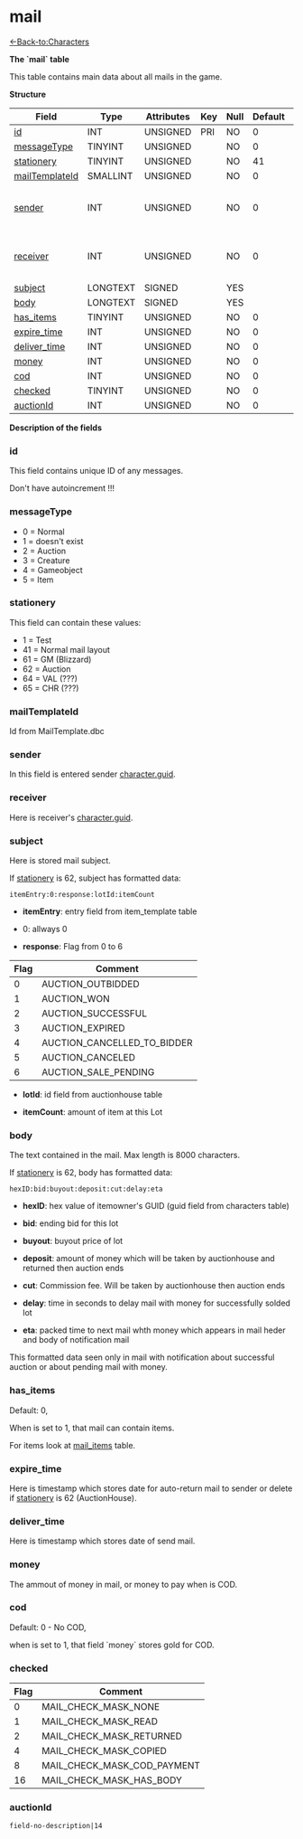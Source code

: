 # mail

[<-Back-to:Characters](database-characters.md)

**The \`mail\` table**

This table contains main data about all mails in the game.

**Structure**

| Field               | Type     | Attributes | Key | Null | Default | Extra | Comment                            |
| ------------------- | -------- | ---------- | --- | ---- | ------- | ----- | ---------------------------------- |
| [id][1]             | INT      | UNSIGNED   | PRI | NO   | 0       |       | Identifier                         |
| [messageType][2]    | TINYINT  | UNSIGNED   |     | NO   | 0       |       |                                    |
| [stationery][3]     | TINYINT  | UNSIGNED   |     | NO   | 41      |       |                                    |
| [mailTemplateId][4] | SMALLINT | UNSIGNED   |     | NO   | 0       |       |                                    |
| [sender][5]         | INT      | UNSIGNED   |     | NO   | 0       |       | Character Global Unique Identifier |
| [receiver][6]       | INT      | UNSIGNED   |     | NO   | 0       |       | Character Global Unique Identifier |
| [subject][7]        | LONGTEXT | SIGNED     |     | YES  |         |       |                                    |
| [body][8]           | LONGTEXT | SIGNED     |     | YES  |         |       |                                    |
| [has_items][9]      | TINYINT  | UNSIGNED   |     | NO   | 0       |       |                                    |
| [expire_time][10]   | INT      | UNSIGNED   |     | NO   | 0       |       |                                    |
| [deliver_time][11]  | INT      | UNSIGNED   |     | NO   | 0       |       |                                    |
| [money][12]         | INT      | UNSIGNED   |     | NO   | 0       |       |                                    |
| [cod][13]           | INT      | UNSIGNED   |     | NO   | 0       |       |                                    |
| [checked][14]       | TINYINT  | UNSIGNED   |     | NO   | 0       |       |                                    |
| [auctionId][14]     | INT      | UNSIGNED   |     | NO   | 0       |       |                                    |

[1]: #id
[2]: #messagetype
[3]: #stationery
[4]: #mailtemplateid
[5]: #sender
[6]: #receiver
[7]: #subject
[8]: #body
[9]: #hasitems
[10]: #expiretime
[11]: #delivertime
[12]: #money
[13]: #cod
[14]: #checked
[15]: #auctionid

**Description of the fields**

### id

This field contains unique ID of any messages.

Don't have autoincrement !!!

### messageType

-   0 = Normal
-   1 = doesn't exist
-   2 = Auction
-   3 = Creature
-   4 = Gameobject
-   5 = Item

### stationery

This field can contain these values:

-   1 = Test
-   41 = Normal mail layout
-   61 = GM (Blizzard)
-   62 = Auction
-   64 = VAL (???)
-   65 = CHR (???)

### mailTemplateId

Id from MailTemplate.dbc

### sender

In this field is entered sender [character.guid](character#guid).

### receiver

Here is receiver's [character.guid](character#guid).

### subject

Here is stored mail subject.

If [stationery][3] is 62, subject has formatted data:

`itemEntry:0:response:lotId:itemCount`

-    **itemEntry**: entry field from item_template table

-    0: allways 0

-    **response**: Flag from 0 to 6

| Flag | Comment                     |
| ---- | --------------------------- |
| 0    | AUCTION_OUTBIDDED           |
| 1    | AUCTION_WON                 |
| 2    | AUCTION_SUCCESSFUL          |
| 3    | AUCTION_EXPIRED             |
| 4    | AUCTION_CANCELLED_TO_BIDDER |
| 5    | AUCTION_CANCELED            |
| 6    | AUCTION_SALE_PENDING        |

-    **lotId**: id field from auctionhouse table

-    **itemCount**: amount of item at this Lot


### body

The text contained in the mail. Max length is 8000 characters.

If [stationery][3] is 62, body has formatted data:

`hexID:bid:buyout:deposit:cut:delay:eta`

-    **hexID**: hex value of itemowner's GUID (guid field from characters table)

-    **bid**: ending bid for this lot

-    **buyout**: buyout price of lot

-    **deposit**: amount of money which will be taken by auctionhouse and returned then auction ends

-    **cut**: Commission fee. Will be taken by auctionhouse then auction ends

-    **delay**: time in seconds to delay mail with money for successfully solded lot

-    **eta**: packed time to next mail whth money which appears in mail heder and body of notification mail

This formatted data seen only in mail with notification about successful auction or about pending mail with money.



### has_items

Default: 0,

When is set to 1, that mail can contain items.

For items look at [mail\_items](mail_items) table.

### expire\_time

Here is timestamp which stores date for auto-return mail to sender or delete if [stationery][3] is 62 (AuctionHouse).

### deliver\_time

Here is timestamp which stores date of send mail.

### money

The ammout of money in mail, or money to pay when is COD.

### cod

Default: 0 - No COD,

when is set to 1, that field \`money\` stores gold for COD.

### checked

| Flag | Comment                     |
| ---- | --------------------------- |
| 0    | MAIL_CHECK_MASK_NONE        |
| 1    | MAIL_CHECK_MASK_READ        |
| 2    | MAIL_CHECK_MASK_RETURNED    |
| 4    | MAIL_CHECK_MASK_COPIED      |
| 8    | MAIL_CHECK_MASK_COD_PAYMENT |
| 16   | MAIL_CHECK_MASK_HAS_BODY    |

### auctionId

`field-no-description|14`
